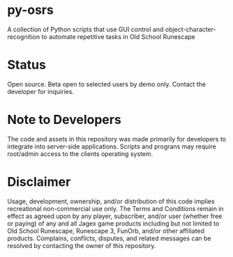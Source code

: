 # py-osrs
A collection of Python scripts that use GUI control and object-character-recognition to automate repetitive tasks in Old School Runescape

# Status
Open source. Beta open to selected users by demo only. Contact the developer for inquiries.

# Note to Developers
The code and assets in this repository was made primarily for developers to integrate into server-side applications. 
Scripts and prograns may require root/admin access to the clients operating system.


# Disclaimer
Usage, development, ownership, and/or distribution of this code implies recreational non-commercial use only. The Terms and Conditions remain in effect as agreed upon by any player, subscriber, and/or user (whether free or paying) of any and all Jagex game products including but not limited to Old School Runescape, Runescape 3, FunOrb, and/or other affiliated products. Complains, conflicts, disputes, and related messages can be resolved by contacting the owner of this repository.   
